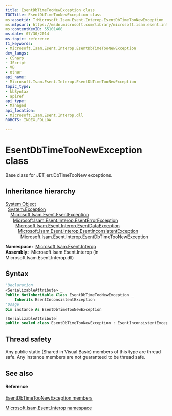 ```yaml
---
title: EsentDbTimeTooNewException class
TOCTitle: EsentDbTimeTooNewException class
ms:assetid: T:Microsoft.Isam.Esent.Interop.EsentDbTimeTooNewException
ms:mtpsurl: https://msdn.microsoft.com/library/microsoft.isam.esent.interop.esentdbtimetoonewexception(v=EXCHG.10)
ms:contentKeyID: 55101468
ms.date: 07/30/2014
ms.topic: reference
f1_keywords:
- Microsoft.Isam.Esent.Interop.EsentDbTimeTooNewException
dev_langs:
- CSharp
- JScript
- VB
- other
api_name: 
- Microsoft.Isam.Esent.Interop.EsentDbTimeTooNewException
topic_type: 
- kbSyntax
- apiref
api_type: 
- Managed
api_location: 
- Microsoft.Isam.Esent.Interop.dll
ROBOTS: INDEX,FOLLOW

---
```


# EsentDbTimeTooNewException class

Base class for JET_err.DbTimeTooNew exceptions.

## Inheritance hierarchy

[System.Object](https://docs.microsoft.com/dotnet/api/system.object?redirectedfrom=MSDN)  
  [System.Exception](https://docs.microsoft.com/dotnet/api/system.exception?redirectedfrom=MSDN)  
    [Microsoft.Isam.Esent.EsentException](dn292088\(v=exchg.10\).md)  
      [Microsoft.Isam.Esent.Interop.EsentErrorException](dn274314\(v=exchg.10\).md)  
        [Microsoft.Isam.Esent.Interop.EsentDataException](dn334392\(v=exchg.10\).md)  
          [Microsoft.Isam.Esent.Interop.EsentInconsistentException](dn350488\(v=exchg.10\).md)  
            Microsoft.Isam.Esent.Interop.EsentDbTimeTooNewException  

**Namespace:**  [Microsoft.Isam.Esent.Interop](hh596136\(v=exchg.10\).md)  
**Assembly:**  Microsoft.Isam.Esent.Interop (in Microsoft.Isam.Esent.Interop.dll)

## Syntax

``` vb
'Declaration
<SerializableAttribute> _
Public NotInheritable Class EsentDbTimeTooNewException _
    Inherits EsentInconsistentException
'Usage
Dim instance As EsentDbTimeTooNewException
```

``` csharp
[SerializableAttribute]
public sealed class EsentDbTimeTooNewException : EsentInconsistentException
```

## Thread safety

Any public static (Shared in Visual Basic) members of this type are thread safe. Any instance members are not guaranteed to be thread safe.

## See also

#### Reference

[EsentDbTimeTooNewException members](dn274244\(v=exchg.10\).md)

[Microsoft.Isam.Esent.Interop namespace](hh596136\(v=exchg.10\).md)

